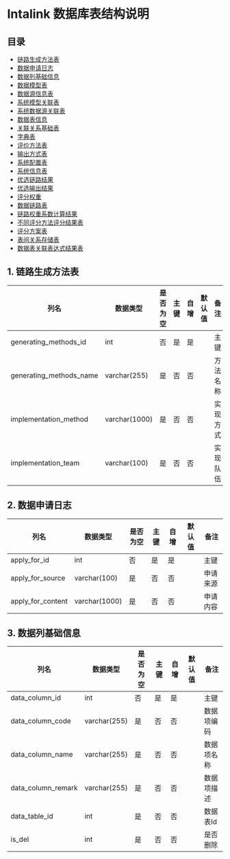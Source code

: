 # Intalink 数据库表结构说明

## 目录

- [链路生成方法表](#1-链路生成方法表)
- [数据申请日志](#2-数据申请日志)
- [数据列基础信息](#3-数据列基础信息)
- [数据模型表](#4-数据模型表)
- [数据源信息表](#5-数据源信息表)
- [系统模型关联表](#6-系统模型关联表)
- [系统数据源关联表](#7-系统数据源关联表)
- [数据表信息](#8-数据表信息)
- [关联关系基础表](#9-关联关系基础表)
- [字典表](#10-字典表)
- [评价方法表](#11-评价方法表)
- [输出方式表](#12-输出方式表)
- [系统配置表](#13-系统配置表)
- [系统信息表](#14-系统信息表)
- [优选链路结果](#15-优选链路结果)
- [优选输出结果](#16-优选输出结果)
- [评分权重](#17-评分权重)
- [数据链路表](#18-数据链路表)
- [链路权重系数计算结果](#19-链路权重系数计算结果)
- [不同评分方法评分结果表](#20-不同评分方法评分结果表)
- [评分方案表](#21-评分方案表)
- [表间关系存储表](#22-表间关系存储表)
- [数据表关联表达式结果表](#23-数据表关联表达式结果表)

## 1. 链路生成方法表

| 列名                   | 数据类型    | 是否为空 | 主键 | 自增 | 默认值 | 备注     |
|-----------------------|-----------|---------|------|------|-------|----------|
| generating_methods_id | int       | 否      | 是   | 是   |       | 主键     |
| generating_methods_name | varchar(255) | 是    | 否   | 否   |       | 方法名称 |
| implementation_method | varchar(1000) | 是   | 否   | 否   |       | 实现方式 |
| implementation_team   | varchar(100) | 是    | 否   | 否   |       | 实现队伍 |

## 2. 数据申请日志

| 列名             | 数据类型   | 是否为空 | 主键 | 自增 | 默认值 | 备注     |
|-----------------|-----------|---------|------|------|-------|----------|
| apply_for_id    | int       | 否      | 是   | 是   |       | 主键     |
| apply_for_source | varchar(100) | 是  | 否   | 否   |       | 申请来源 |
| apply_for_content | varchar(1000) | 是 | 否   | 否   |       | 申请内容 |

## 3. 数据列基础信息

| 列名             | 数据类型   | 是否为空 | 主键 | 自增 | 默认值 | 备注       |
|-----------------|-----------|---------|------|------|-------|------------|
| data_column_id  | int       | 否      | 是   | 是   |       | 主键       |
| data_column_code | varchar(255) | 是  | 否   | 否   |       | 数据项编码 |
| data_column_name | varchar(255) | 是  | 否   | 否   |       | 数据项名称 |
| data_column_remark | varchar(255) | 是 | 否 | 否 |       | 数据项描述 |
| data_table_id   | int       | 是      | 否   | 否   |       | 数据表Id   |
| is_del          | int       | 是      | 否   | 否   |       | 是否删除   |
